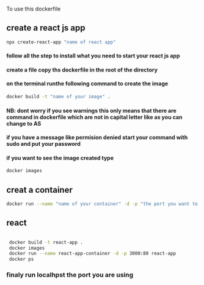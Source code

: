 To use this dockerfile

## create a react js app 

```sh
npx create-react-app "name of react app"

```
#### follow all the step to install what you need to start your react js app

#### create a file copy ths dockerfile in the root of the directory

#### on the terminal runthe following command to create the image 

```sh
docker build -t "name of your image" .

```
#### NB: dont worry if you see warnings this only means that there are command in dockerfile which are not in capital letter like as you can change to AS

#### if you have a message like permision denied start your command with sudo and put your password

#### if you want to see the image created type

```sh
docker images

```
## creat a container 

```sh
docker run --name "name of your container" -d -p "the port you want to run vue js":80 "name of your image"

```


## react 

```sh

 docker build -t react-app .
 docker images
 docker run --name react-app-container -d -p 3000:80 react-app
 docker ps

 ```

### finaly run localhpst the port you are using 
